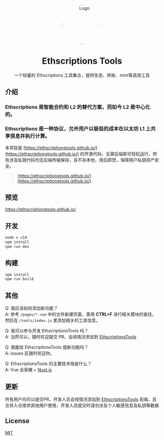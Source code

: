 <p align="center"><img src="./static/icon.png"
        alt="Logo" width="128" height="128" style="max-width: 100%;border-radius: 50%"></p>
<h1 align="center">Ethscriptions Tools</h1>
<p align="center">一个轻量的 Ethscriptions 工具集合，提供生态、转账、mint等高效工具</p>

## 介绍

### Ethscriptions 是智能合约和 L2 的替代方案，而如今 L2 是中心化的。
### Ethscriptions 是一种协议，允许用户以极低的成本在以太坊 L1 上共享信息并执行计算。

本项目是 [https://ethscriptionstools.github.io/](https://ethscriptionstools.github.io/) 的开源代码，无需后端即可轻松运行，所有涉及私钥代码均无后端传输保存，且不存本地，用后即焚，保障用户私钥资产安全。

> [https://ethscriptionstools.github.io/](https://ethscriptionstools.github.io/)

## 预览

https://ethscriptionstools.github.io/

## 开发

```bash
node = v14
npm install
npm run dev
```

## 构建

```bash
npm install
npm run build
```

## 其他

Q: 我应该如何添加新功能？  
A: 参考 `/pages/*.vue` 中的文件新建页面，善用 **CTRL+F** 进行相关模块的查找，然后在 `/tools/index.js` 里添加相关的工具信息。

Q: 我可以参与开发 EthscriptionsTools 吗？  
A: 当然可以，随时欢迎提交 PR，会视情况添加到 [EthscriptionsTools](https://ethscriptionstools.github.io/) 

Q: 我能给 EthscriptionsTools 提新功能吗？  
A: issues 区随时欢迎你。

Q: EthscriptionsTools 的主要技术栈是什么？  
A: Vue 全家桶 + [Nuxt.js](https://zh.nuxtjs.org/)

## 更新

所有用户均可以提交PR，开发人员会视情况添加到  [EthscriptionsTools](https://ethscriptionstools.github.io/) 前端，且合并入仓库供其他用户使用，开发人员提交时请勿涉及个人敏感信息及私钥等数据

## License

[MIT](https://github.com/EthscriptionsTools/ethscriptionstools.github.io/blob/master/LICENSE)
